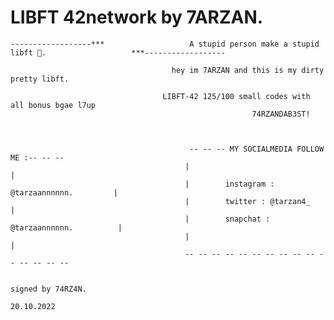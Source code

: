 
# LIBFT 42network by 7ARZAN.
    ------------------***                   A stupid person make a stupid libft 🥇.                   ***------------------
                                
                                        hey im 7ARZAN and this is my dirty pretty libft.                    

                                      LIBFT-42 125/100 small codes with all bonus bgae l7up
                                                          74RZANDAB3ST!



                                            -- -- -- MY SOCIALMEDIA FOLLOW ME :-- -- --
                                           |                                           |
                                           |        instagram : @tarzaannnnnn.         |
                                           |        twitter : @tarzan4_                |
                                           |        snapchat : @tarzaannnnnn.          |
                                           |                                           |
                                           -- -- -- -- -- -- -- -- -- -- -- -- -- -- --
                                                                                                                 
                                                                                                       signed by 74RZ4N.
                                                                                                              20.10.2022
